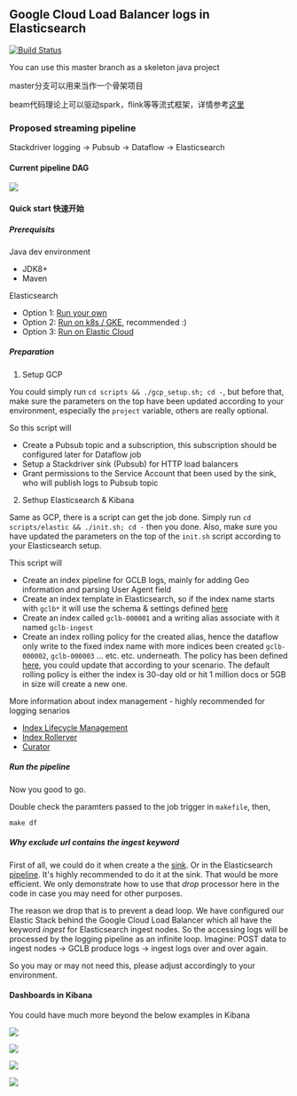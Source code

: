 ## Google Cloud Load Balancer logs in Elasticsearch

[![Build Status](https://jenkins.bindiego.com/buildStatus/icon?job=raycom-gclb-log)](https://jenkins.bindiego.com/job/raycom-gclb-log/)

You can use this master branch as a skeleton java project

master分支可以用来当作一个骨架项目

beam代码理论上可以驱动spark，flink等等流式框架，详情参考[这里](https://beam.apache.org/documentation/runners/capability-matrix/)

### Proposed streaming pipeline

Stackdriver logging -> Pubsub -> Dataflow -> Elasticsearch

#### Current pipeline DAG
![](https://raw.githubusercontent.com/cloudymoma/raycom/gcp-lb-log/miscs/pipeline_dag.png)

#### Quick start 快速开始

##### Prerequisits

Java dev environment
- JDK8+
- Maven

Elasticsearch
- Option 1: [Run your own](https://github.com/bindiego/local_services/tree/develop/elastic)
- Option 2: [Run on k8s / GKE](https://github.com/bindiego/local_services/tree/develop/k8s/gke/elastic), recommended :)
- Option 3: [Run on Elastic Cloud](https://cloud.elastic.co/)

##### Preparation

1. Setup GCP

You could simply run `cd scripts && ./gcp_setup.sh; cd -`, but before that, make sure the parameters on the top have been updated according to your environment, especially the `project` variable, others are really optional.

So this script will

- Create a Pubsub topic and a subscription, this subscription should be configured later for Dataflow job
- Setup a Stackdriver sink (Pubsub) for HTTP load balancers
- Grant permissions to the Service Account that been used by the sink, who will publish logs to Pubsub topic

2. Sethup Elasticsearch & Kibana

Same as GCP, there is a script can get the job done. Simply run `cd scripts/elastic && ./init.sh; cd -` then you done. Also, make sure you have updated the parameters on the top of the `init.sh` script according to your Elasticsearch setup.

This script will

- Create an index pipeline for GCLB logs, mainly for adding Geo information and parsing User Agent field
- Create an index template in Elasticsearch, so if the index name starts with `gclb*` it will use the schema & settings defined [here](https://github.com/cloudymoma/raycom/blob/gcp-lb-log/scripts/elastic/index-gclb-template.json)
- Create an index called `gclb-000001` and a writing alias associate with it named `gclb-ingest`
- Create an index rolling policy for the created alias, hence the dataflow only write to the fixed index name with more indices been created `gclb-000002`, `gclb-000003` ... etc. etc. underneath. The policy has been defined [here](https://github.com/cloudymoma/raycom/blob/gcp-lb-log/scripts/elastic/init.sh#L47), you could update that according to your scenario. The default rolling policy is either the index is 30-day old or hit 1 million docs or 5GB in size will create a new one.

More information about index management - highly recommended for logging senarios

- [Index Lifecycle Management](https://www.elastic.co/guide/en/elasticsearch/reference/current/index-lifecycle-management.html)
- [Index Rollerver](https://www.elastic.co/blog/managing-time-based-indices-efficiently)
- [Curator](https://www.elastic.co/guide/en/elasticsearch/client/curator/current/index.html)

##### Run the pipeline

Now you good to go.

Double check the paramters passed to the job trigger in `makefile`, then,

```
make df
```

##### Why exclude url contains the *ingest* keyword

First of all, we could do it when create a the [sink](https://github.com/cloudymoma/raycom/blob/gcp-lb-log/scripts/gcp_setup.sh#L16-L17). Or in the Elasticsearch [pipeline](https://github.com/cloudymoma/raycom/blob/gcp-lb-log/scripts/elastic/index-gclb-pipeline.json#L4-L8). It's highly recommended to do it at the sink. That would be more efficient. We only demonstrate how to use that *drop* processor here in the code in case you may need for other purposes.

The reason we drop that is to prevent a dead loop. We have configured our Elastic Stack behind the Google Cloud Load Balancer which all have the keyword *ingest* for Elasticsearch ingest nodes. So the accessing logs will be processed by the logging pipeline as an infinite loop. Imagine: POST data to ingest nodes -> GCLB produce logs -> ingest logs over and over again. 

So you may or may not need this, please adjust accordingly to your environment.

#### Dashboards in Kibana

You could have much more beyond the below examples in Kibana

![](https://raw.githubusercontent.com/cloudymoma/raycom/gcp-lb-log/miscs/gclb-dash1.png)

![](https://raw.githubusercontent.com/cloudymoma/raycom/gcp-lb-log/miscs/gclb-dash2.png)

![](https://raw.githubusercontent.com/cloudymoma/raycom/gcp-lb-log/miscs/gclb-dash3.png)

![](https://raw.githubusercontent.com/cloudymoma/raycom/gcp-lb-log/miscs/gclb-dash4.png)
